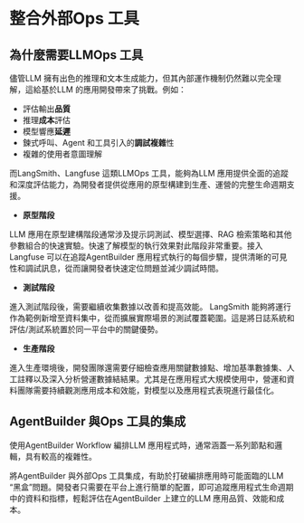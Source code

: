 # 整合外部Ops 工具
## 為什麼需要LLMOps 工具
儘管LLM 擁有出色的推理和文本生成能力，但其內部運作機制仍然難以完全理解，這給基於LLM 的應用開發帶來了挑戰。例如：

- 評估輸出**品質**
- 推理**成本**評估
- 模型響應**延遲**
- 鍊式呼叫、Agent 和工具引入的**調試複雜**性
- 複雜的使用者意圖理解

而LangSmith、Langfuse 這類LLMOps 工具，能夠為LLM 應用提供全面的追蹤和深度評估能力，為開發者提供從應用的原型構建到生產、運營的完整生命週期支援。

- **原型階段**

LLM 應用在原型建構階段通常涉及提示詞測試、模型選擇、RAG 檢索策略和其他參數組合的快速實驗。快速了解模型的執行效果對此階段非常重要。接入Langfuse 可以在追蹤AgentBuilder 應用程式執行的每個步驟，提供清晰的可見性和調試訊息，從而讓開發者快速定位問題並減少調試時間。

- **測試階段**

進入測試階段後，需要繼續收集數據以改善和提高效能。 LangSmith 能夠將運行作為範例新增至資料集中，從而擴展實際場景的測試覆蓋範圍。這是將日誌系統和評估/測試系統置於同一平台中的關鍵優勢。

- **生產階段**

進入生產環境後，開發團隊還需要仔細檢查應用關鍵數據點、增加基準數據集、人工註釋以及深入分析營運數據結結果。尤其是在應用程式大規模使用中，營運和資料團隊需要持續觀測應用成本和效能，對模型以及應用程式表現進行最佳化。

## AgentBuilder 與Ops 工具的集成
使用AgentBuilder Workflow 編排LLM 應用程式時，通常涵蓋一系列節點和邏輯，具有較高的複雜性。

將AgentBuilder 與外部Ops 工具集成，有助於打破編排應用時可能面臨的LLM “黑盒”問題。開發者只需要在平台上進行簡單的配置，即可追蹤應用程式生命週期中的資料和指標，輕鬆評估在AgentBuilder 上建立的LLM 應用品質、效能和成本。